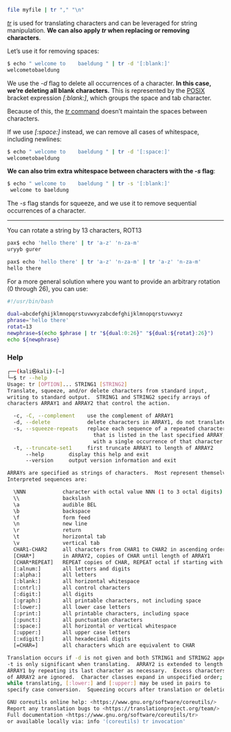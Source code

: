
```sh
file myfile | tr "," "\n"
```

[_tr_](https://man7.org/linux/man-pages/man1/tr.1p.html) is used for translating characters and can be leveraged for string manipulation. **We can also apply _tr_ when replacing or removing characters**.

Let’s use it for removing spaces:

```bash
$ echo " welcome to    baeldung " | tr -d '[:blank:]'
welcometobaeldung
```

We use the _-d_ flag to delete all occurrences of a character. **In this case, we’re deleting all blank characters.** This is represented by the [POSIX](https://www.baeldung.com/linux/posix) bracket expression _[:blank:]_, which groups the space and tab character.

Because of this, the [_tr_ command](https://www.baeldung.com/linux/tr-command) doesn’t maintain the spaces between characters.

If we use _[:space:]_ instead, we can remove all cases of whitespace, including newlines:

```bash
$ echo " welcome to    baeldung " | tr -d '[:space:]'
welcometobaeldung
```

**We can also trim extra whitespace between characters with the _-s_ flag**:

```bash
$ echo " welcome to    baeldung " | tr -s '[:blank:]'
 welcome to baeldung 
```

The _-s_ flag stands for squeeze, and we use it to remove sequential occurrences of a character.

---

You can rotate a string by 13 characters, ROT13

```bash
pax$ echo 'hello there' | tr 'a-z' 'n-za-m'
uryyb gurer

pax$ echo 'hello there' | tr 'a-z' 'n-za-m' | tr 'a-z' 'n-za-m'
hello there
```

For a more general solution where you want to provide an arbitrary rotation (0 through 26), you can use:

```bash
#!/usr/bin/bash
    
dual=abcdefghijklmnopqrstuvwxyzabcdefghijklmnopqrstuvwxyz
phrase='hello there'
rotat=13
newphrase=$(echo $phrase | tr "${dual:0:26}" "${dual:${rotat}:26}")
echo ${newphrase}
```


### Help

```sh
┌──(kali㉿kali)-[~]
└─$ tr --help              
Usage: tr [OPTION]... STRING1 [STRING2]
Translate, squeeze, and/or delete characters from standard input,
writing to standard output.  STRING1 and STRING2 specify arrays of
characters ARRAY1 and ARRAY2 that control the action.

  -c, -C, --complement    use the complement of ARRAY1
  -d, --delete            delete characters in ARRAY1, do not translate
  -s, --squeeze-repeats   replace each sequence of a repeated character
                            that is listed in the last specified ARRAY,
                            with a single occurrence of that character
  -t, --truncate-set1     first truncate ARRAY1 to length of ARRAY2
      --help        display this help and exit
      --version     output version information and exit

ARRAYs are specified as strings of characters.  Most represent themselves.
Interpreted sequences are:

  \NNN            character with octal value NNN (1 to 3 octal digits)
  \\              backslash
  \a              audible BEL
  \b              backspace
  \f              form feed
  \n              new line
  \r              return
  \t              horizontal tab
  \v              vertical tab
  CHAR1-CHAR2     all characters from CHAR1 to CHAR2 in ascending order
  [CHAR*]         in ARRAY2, copies of CHAR until length of ARRAY1
  [CHAR*REPEAT]   REPEAT copies of CHAR, REPEAT octal if starting with 0
  [:alnum:]       all letters and digits
  [:alpha:]       all letters
  [:blank:]       all horizontal whitespace
  [:cntrl:]       all control characters
  [:digit:]       all digits
  [:graph:]       all printable characters, not including space
  [:lower:]       all lower case letters
  [:print:]       all printable characters, including space
  [:punct:]       all punctuation characters
  [:space:]       all horizontal or vertical whitespace
  [:upper:]       all upper case letters
  [:xdigit:]      all hexadecimal digits
  [=CHAR=]        all characters which are equivalent to CHAR

Translation occurs if -d is not given and both STRING1 and STRING2 appear.
-t is only significant when translating.  ARRAY2 is extended to length of
ARRAY1 by repeating its last character as necessary.  Excess characters
of ARRAY2 are ignored.  Character classes expand in unspecified order;
while translating, [:lower:] and [:upper:] may be used in pairs to
specify case conversion.  Squeezing occurs after translation or deletion.

GNU coreutils online help: <https://www.gnu.org/software/coreutils/>
Report any translation bugs to <https://translationproject.org/team/>
Full documentation <https://www.gnu.org/software/coreutils/tr>
or available locally via: info '(coreutils) tr invocation'
```